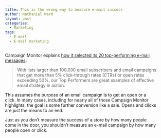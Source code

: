 ```yaml
---
title: This is the wrong way to measure e-mail success
author: Nathaniel Ward
layout: post
categories:
  - Marketing
tags:
  - E-mail
  - E-mail marketing
---
```

Campaign Monitor explains [how it selected its 20 top-performing e-mail messages][1]:

> With lists larger than 100,000 email subscribers and email campaigns that get more than 5% click-through rates (CTRs) or open rates exceeding 50%, our Top Performers are great examples of effective email strategy in action.

This assumes the purpose of an email campaign is to get an open or a click. In many cases, including for nearly all of those Campaign Monitor highlights, the goal is some further conversion like a sale. Opens and clicks are just the means to an end.

Just as you don’t measure the success of a store by how many people come in the door, you shouldn’t measure an e-mail campaign by how many people open or click.

 [1]: https://www.campaignmonitor.com/guides/best-email-marketing-campaigns/category/top-performers